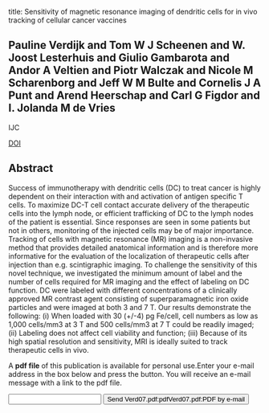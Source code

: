 title: Sensitivity of magnetic resonance imaging of dendritic cells for in vivo tracking of cellular cancer vaccines

## Pauline Verdijk and Tom W J Scheenen and W. Joost Lesterhuis and Giulio Gambarota and Andor A Veltien and Piotr Walczak and Nicole M Scharenborg and Jeff W M Bulte and Cornelis J A Punt and Arend Heerschap and Carl G Figdor and I. Jolanda M de Vries
IJC

<a href="https://doi.org/10.1002/ijc.22385">DOI</a>

## Abstract
Success of immunotherapy with dendritic cells (DC) to treat cancer is highly dependent on their interaction with and activation of antigen specific T cells. To maximize DC-T cell contact accurate delivery of the therapeutic cells into the lymph node, or efficient trafficking of DC to the lymph nodes of the patient is essential. Since responses are seen in some patients but not in others, monitoring of the injected cells may be of major importance. Tracking of cells with magnetic resonance (MR) imaging is a non-invasive method that provides detailed anatomical information and is therefore more informative for the evaluation of the localization of therapeutic cells after injection than e.g. scintigraphic imaging. To challenge the sensitivity of this novel technique, we investigated the minimum amount of label and the number of cells required for MR imaging and the effect of labeling on DC function. DC were labeled with different concentrations of a clinically approved MR contrast agent consisting of superparamagnetic iron oxide particles and were imaged at both 3 and 7 T. Our results demonstrate the following: (i) When loaded with 30 (+/-4) pg Fe/cell, cell numbers as low as 1,000 cells/mm3 at 3 T and 500 cells/mm3 at 7 T could be readily imaged; (ii) Labeling does not affect cell viability and function; (iii) Because of its high spatial resolution and sensitivity, MRI is ideally suited to track therapeutic cells in vivo.

A <b>pdf file</b> of this publication is available for personal use.Enter your e-mail address in the box below and press the button. You will receive an e-mail message with a link to the pdf file.
<form action="sender.php">  <input type="text" name="email">  <input type="submit" value="Send Verd07.pdf:pdfVerd07.pdf:PDF by e-mail"></form>